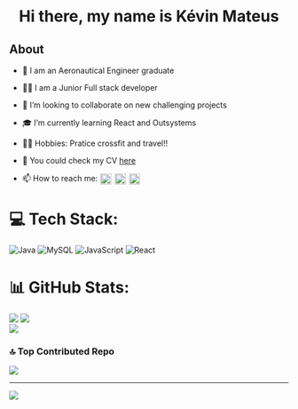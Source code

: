 <p align="center">
  <h1 align="center">  Hi there, my name is Kévin Mateus </h1> 
</p>
<h2> About</h2>

* 🛫 I am an Aeronautical Engineer graduate 

* 👨‍💻 I am a Junior Full stack developer 

* 👯 I’m looking to collaborate on new challenging projects 

* 🎓 I’m currently learning React and Outsystems

* 🏋️‍♂️ Hobbies: Pratice crossfit and travel!!  

* 📇 You could check my CV [here](https://github.com/TL086/TL086/blob/main/Tiago_Lourenço_Resume.pdf "here")

* 📫 How to reach me:  [<img src="https://img.shields.io/badge/-Gmail-c14438?style=flat-square&logo=Gmail&logoColor=white&link=mailtokevinsmateus@outlook.com" align="center" height="20" hspace="1"/>](mailto:kevinsmateus@outlook.com)
[<img src="https://img.shields.io/badge/-LinkedIn-blue?style=flat-square&logo=Linkedin&logoColor=white&link=https://www.linkedin.com/in/kevinmateus/" align="center" height="20" hspace="1"/>](https://www.linkedin.com/in/kevinmateus/)
[<img src="https://img.shields.io/static/v1?message=Whatsapp&logo=whatsapp&label=&color=25D366&logoColor=white&labelColor=&style=for-the-badge" align="center" height="20" hspace="1"/>](https://wa.me/+351918614124)

# 💻 Tech Stack:
![Java](https://img.shields.io/badge/java-%23ED8B00.svg?style=for-the-badge&logo=openjdk&logoColor=white) ![MySQL](https://img.shields.io/badge/mysql-%2300000f.svg?style=for-the-badge&logo=mysql&logoColor=white) ![JavaScript](https://img.shields.io/badge/javascript-%23323330.svg?style=for-the-badge&logo=javascript&logoColor=%23F7DF1E) ![React](https://img.shields.io/badge/react-%2320232a.svg?style=for-the-badge&logo=react&logoColor=%2361DAFB)

# 📊 GitHub Stats:
![](https://github-readme-stats.vercel.app/api?username=KevinCF5&theme=swift&hide_border=false&include_all_commits=true&count_private=false)
![](https://github-readme-streak-stats.herokuapp.com/?user=KevinCF5&theme=swift&hide_border=false)<br/>
![](https://github-readme-stats.vercel.app/api/top-langs/?username=KevinCF5&theme=swift&hide_border=false&include_all_commits=true&count_private=false&layout=compact)

### 🔝 Top Contributed Repo
![](https://github-contributor-stats.vercel.app/api?username=KevinCF5&limit=5&theme=dark&combine_all_yearly_contributions=true)

---
[![](https://visitcount.itsvg.in/api?id=KevinCF5&icon=0&color=0)](https://visitcount.itsvg.in)
